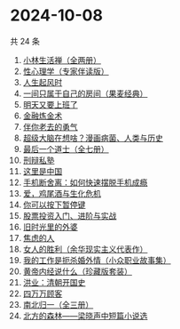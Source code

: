 # 2024-10-08

共 24 条

<!-- BEGIN WEREAD -->
<!-- 最后更新时间 2024-10-08 11:07:29 +0800 -->
1. [小林生活禅（全两册）](https://weread.qq.com/web/bookDetail/25d32400813ab705dg0163e9)
1. [性心理学（专家伴读版）](https://weread.qq.com/web/bookDetail/2f532690813ab873cg016b4b)
1. [人生起风时](https://weread.qq.com/web/bookDetail/9ac32fb0813ab93c6g016f4e)
1. [一间只属于自己的房间（果麦经典）](https://weread.qq.com/web/bookDetail/fdd327a07198e688fdd47f6)
1. [明天又要上班了](https://weread.qq.com/web/bookDetail/abe325c0813ab8167g011e37)
1. [金融炼金术](https://weread.qq.com/web/bookDetail/b83329305e0d73b83076d07)
1. [伴你老去的勇气](https://weread.qq.com/web/bookDetail/93b32df0813ab93d3g018aa3)
1. [超级大脑在想啥？漫画病菌、人类与历史](https://weread.qq.com/web/bookDetail/f70322b07222a6d9f705cf0)
1. [最后一个道士（全七册）](https://weread.qq.com/web/bookDetail/1b1320507223e1791b1f1d3)
1. [刑辩私塾](https://weread.qq.com/web/bookDetail/f0232330727da25df025d59)
1. [这里是中国](https://weread.qq.com/web/bookDetail/084324d07193a89308476c4)
1. [手机断舍离：如何快速摆脱手机成瘾](https://weread.qq.com/web/bookDetail/06e32a20813ab93b2g018a88)
1. [爱，鸡尾酒与生化危机](https://weread.qq.com/web/bookDetail/71032a60813ab91feg018273)
1. [你可以按下暂停键](https://weread.qq.com/web/bookDetail/6bc321b0813ab93f9g0114d8)
1. [股票投资入门、进阶与实战](https://weread.qq.com/web/bookDetail/b2432a80813ab6ea6g018b18)
1. [旧时光里的外婆](https://weread.qq.com/web/bookDetail/11b324c0813ab7b4ag0100b9)
1. [焦虑的人](https://weread.qq.com/web/bookDetail/5c432bf0726d70995c4f25f)
1. [女人的胜利（余华现实主义代表作）](https://weread.qq.com/web/bookDetail/50132dc0813ab937dg0158cf)
1. [我的工作是扼杀婚外情（小众职业故事集）](https://weread.qq.com/web/bookDetail/32e32f80813ab92c1g011d73)
1. [黄帝内经说什么（珍藏版套装）](https://weread.qq.com/web/bookDetail/68b329b07187b49a68b3c45)
1. [洪业：清朝开国史](https://weread.qq.com/web/bookDetail/62332440717057ac62312e7)
1. [四万万顾客](https://weread.qq.com/web/bookDetail/c1132ed072a5f7b9c11e1f8)
1. [南北归一（全三册）](https://weread.qq.com/web/bookDetail/47e32340813ab9339g0123d7)
1. [北方的森林——梁晓声中短篇小说选](https://weread.qq.com/web/bookDetail/41d32060813ab9377g019731)
<!-- END WEREAD -->